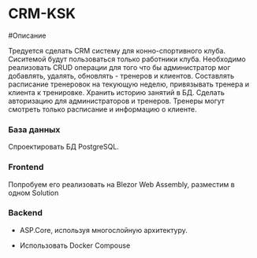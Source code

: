 # CRM-KSK

#Описание

Тредуется сделать CRM систему для конно-спортивного клуба. Сиситемой будут пользоваться только работники клуба.
Необходимо реализовать CRUD операции для того что бы администратор мог добавлять, удалять, обновлять - тренеров и клиентов.
Составлять расписание тренеровок на текующую неделю, привязывать тренера и клиента к тренировке.
Хранить историю занятий в БД.
Сделать авторизацию для администраторов и тренеров. Тренеры могут смотреть только расписание и информацию о клиенте.

### База данных
Спроектировать БД PostgreSQL.

### Frontend 
Попробуем его реализовать на Blezor Web Assembly, разместим в одном Solution

### Backend
- ASP.Core, используя многослойную архитектуру.

- Использовать Docker Compouse 
